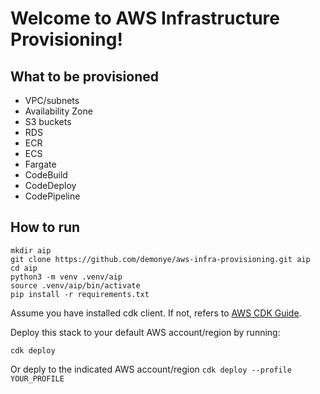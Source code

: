 
# Welcome to AWS Infrastructure Provisioning!

## What to be provisioned
* VPC/subnets
* Availability Zone
* S3 buckets
* RDS
* ECR
* ECS
* Fargate
* CodeBuild
* CodeDeploy
* CodePipeline

## How to run

```
mkdir aip
git clone https://github.com/demonye/aws-infra-provisioning.git aip
cd aip
python3 -m venv .venv/aip
source .venv/aip/bin/activate
pip install -r requirements.txt
```

Assume you have installed cdk client.
If not, refers to [AWS CDK Guide](https://docs.aws.amazon.com/cdk/latest/guide/getting_started.html#getting_started_install).

Deploy this stack to your default AWS account/region by running:

```
cdk deploy
```

Or deply to the indicated AWS account/region `cdk deploy --profile YOUR_PROFILE`
